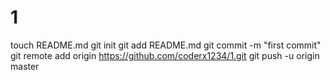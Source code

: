 1
=
touch README.md
git init
git add README.md
git commit -m "first commit"
git remote add origin https://github.com/coderx1234/1.git
git push -u origin master
